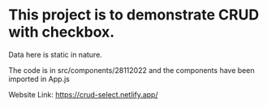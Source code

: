# This project is to demonstrate CRUD with checkbox.



Data here is static in nature.


The code is in src/components/28112022 and the components have been imported in App.js

Website Link: https://crud-select.netlify.app/
